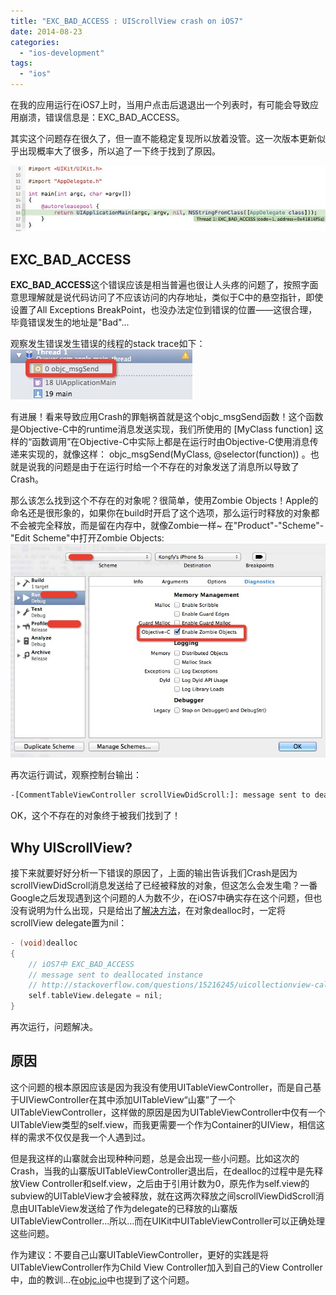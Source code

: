 ```yaml
---
title: "EXC_BAD_ACCESS : UIScrollView crash on iOS7"
date: 2014-08-23
categories: 
  - "ios-development"
tags: 
  - "ios"
---
```


在我的应用运行在iOS7上时，当用户点击后退退出一个列表时，有可能会导致应用崩溃，错误信息是：EXC\_BAD\_ACCESS。

其实这个问题存在很久了，但一直不能稳定复现所以放着没管。这一次版本更新似乎出现概率大了很多，所以追了一下终于找到了原因。

[![EXC_BAD_ACCESS](/assets/images/B3EEA236-8C70-4CED-BFA6-6FECD7C1DDA5.jpg)](/assets/images/B3EEA236-8C70-4CED-BFA6-6FECD7C1DDA5.jpg)

<!--more-->

## EXC\_BAD\_ACCESS

**EXC\_BAD\_ACCESS**这个错误应该是相当普遍也很让人头疼的问题了，按照字面意思理解就是说代码访问了不应该访问的内存地址，类似于C中的悬空指针，即使设置了All Exceptions BreakPoint，也没办法定位到错误的位置——这很合理，毕竟错误发生的地址是"Bad"...

观察发生错误发生错误的线程的stack trace如下： [![objc_msgSend](/assets/images/A1F21BB4-2A5E-4386-848C-492A0653A8FA.jpg)](/assets/images/A1F21BB4-2A5E-4386-848C-492A0653A8FA.jpg)

有进展！看来导致应用Crash的罪魁祸首就是这个objc\_msgSend函数！这个函数是Objective-C中的runtime消息发送实现，我们所使用的 \[MyClass function\] 这样的“函数调用”在Objective-C中实际上都是在运行时由Objective-C使用消息传递来实现的，就像这样： objc\_msgSend(MyClass, @selector(function)) 。也就是说我的问题是由于在运行时给一个不存在的对象发送了消息所以导致了Crash。

那么该怎么找到这个不存在的对象呢？很简单，使用Zombie Objects！Apple的命名还是很形象的，如果你在build时开启了这个选项，那么运行时释放的对象都不会被完全释放，而是留在内存中，就像Zombie一样~ 在"Product"-"Scheme"-"Edit Scheme"中打开Zombie Objects: [![Zombie](/assets/images/7517BBB0-8A1A-4D00-B8FF-E3FEFCA15276.jpg)](/assets/images/7517BBB0-8A1A-4D00-B8FF-E3FEFCA15276.jpg)

再次运行调试，观察控制台输出： 

```bash
-[CommentTableViewController scrollViewDidScroll:]: message sent to deallocated instance 0x19397130
```

OK，这个不存在的对象终于被我们找到了！

## Why UIScrollView?

接下来就要好好分析一下错误的原因了，上面的输出告诉我们Crash是因为scrollViewDidScroll消息发送给了已经被释放的对象，但这怎么会发生嘞？一番Google之后发现遇到这个问题的人为数不少，在iOS7中确实存在这个问题，但也没有说明为什么出现，只是给出了[解决方法](http://stackoverflow.com/questions/15216245/uicollectionview-calling-scrollviewdidscroll-when-popped-from-the-navigation-st "解决方法")，在对象dealloc时，一定将scrollView delegate置为nil：

```c
- (void)dealloc
{
    // iOS7中 EXC_BAD_ACCESS
    // message sent to deallocated instance
    // http://stackoverflow.com/questions/15216245/uicollectionview-calling-scrollviewdidscroll-when-popped-from-the-navigation-st
    self.tableView.delegate = nil;
}
```

再次运行，问题解决。

## 原因

这个问题的根本原因应该是因为我没有使用UITableViewController，而是自己基于UIViewController在其中添加UITableView“山寨”了一个UITableViewController，这样做的原因是因为UITableViewController中仅有一个UITableView类型的self.view，而我更需要一个作为Container的UIView，相信这样的需求不仅仅是我一个人遇到过。

但是我这样的山寨就会出现种种问题，总是会出现一些小问题。比如这次的Crash，当我的山寨版UITableViewController退出后，在dealloc的过程中是先释放View Controller和self.view，之后由于引用计数为0，原先作为self.view的subview的UITableView才会被释放，就在这两次释放之间scrollViewDidScroll消息由UITableView发送给了作为delegate的已释放的山寨版UITableViewController...所以...而在UIKit中UITableViewController可以正确处理这些问题。

作为建议：不要自己山寨UITableViewController，更好的实践是将UITableViewController作为Child View Controller加入到自己的View Controller中，血的教训...在[objc.io](http://www.objc.io/issue-1/table-views.html "ojbc.io")中也提到了这个问题。

